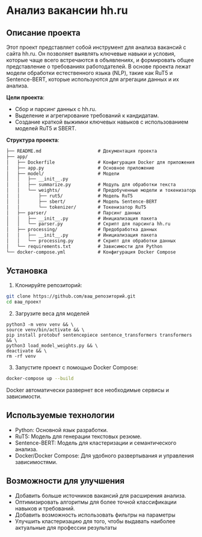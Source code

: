 # Анализ вакансии hh.ru

## Описание проекта

Этот проект представляет собой инструмент для анализа вакансий с сайта hh.ru. Он позволяет выявлять ключевые навыки и условия, которые чаще всего встречаются в объявлениях, и формировать общее представление о требованиях работодателей. В основе проекта лежат модели обработки естественного языка (NLP), такие как RuT5 и Sentence-BERT, которые используются для агрегации данных и их анализа.

**Цели проекта**:

- Сбор и парсинг данных с hh.ru.
- Выделение и агрегирование требований к кандидатам.
- Создание краткой выжимки ключевых навыков с использованием моделей RuT5 и SBERT.

**Структура проекта**:

```markdown
├── README.md                     # Документация проекта
├── app/
│   ├── Dockerfile                # Конфигурация Docker для приложения
│   ├── app.py                    # Основное приложение
│   ├── model/                    # Модели
│   │   ├── __init__.py           
│   │   ├── summarize.py          # Модуль для обработки текста
│   │   └── weights/              # Предобученные модели и токенизаторы
│   │       ├── rut5/             # Модель RuT5
│   │       ├── sbert/            # Модель Sentence-BERT
│   │       └── tokenizer/        # Токенизатор RuT5
│   ├── parser/                   # Парсинг данных
│   │   ├── __init__.py           # Инициализация пакета
│   │   └── parser.py             # Скрипт для парсинга hh.ru
│   ├── processing/               # Предобработка данных
│   │   ├── __init__.py           # Инициализация пакета
│   │   └── processing.py         # Скрипт для обработки данных
│   └── requirements.txt          # Зависимости для Python
└── docker-compose.yml            # Конфигурация Docker Compose
```

## Установка

1. Клонируйте репозиторий:

```bash
git clone https://github.com/ваш_репозиторий.git
cd ваш_проект
```
2. Загрузите веса для моделей

```
python3 -m venv venv && \
source venv/bin/activate && \
pip install protobuf sentencepiece sentence_transformers transformers && \
python3 load_model_weights.py && \
deactivate && \
rm -rf venv
```

3. Запустите проект с помощью Docker Compose:

```bash
docker-compose up --build
```

Docker автоматически развернет все необходимые сервисы и зависимости.

## Используемые технологии

- Python: Основной язык разработки.
- RuT5: Модель для генерации текстовых резюме.
- Sentence-BERT: Модель для кластеризации и семантического анализа.
- Docker/Docker Compose: Для удобного развертывания и управления зависимостями.

## Возможности для улучшения

- Добавить больше источников вакансий для расширения анализа.
- Оптимизировать алгоритмы для более точной классификации навыков и требований.
- Добавить возможность использовать фильтры на параметры
- Улучшить кластеризацию для того, чтобы выдавать наиболее актуальные для профессии результаты
